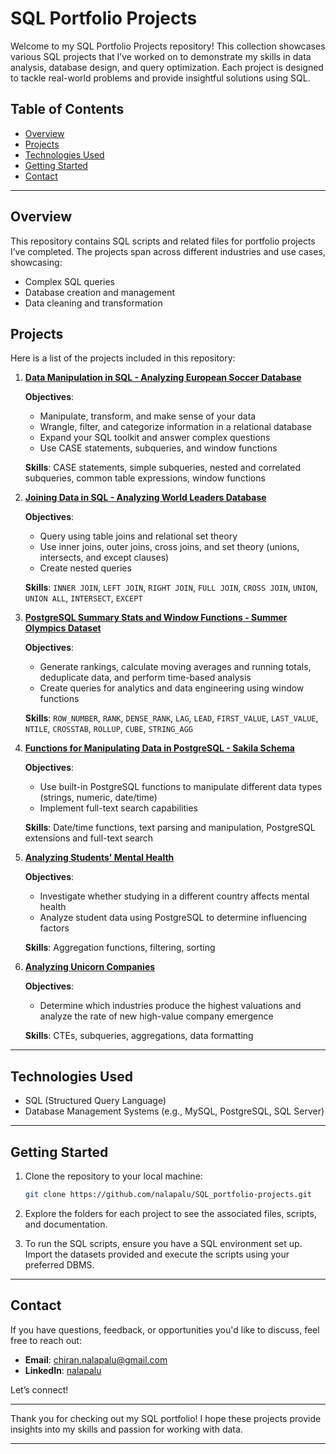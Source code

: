 # SQL Portfolio Projects

Welcome to my SQL Portfolio Projects repository! This collection showcases various SQL projects that I’ve worked on to demonstrate my skills in data analysis, database design, and query optimization. Each project is designed to tackle real-world problems and provide insightful solutions using SQL.

## Table of Contents

- [Overview](#overview)
- [Projects](#projects)
- [Technologies Used](#technologies-used)
- [Getting Started](#getting-started)
- [Contact](#contact)

---

## Overview

This repository contains SQL scripts and related files for portfolio projects I’ve completed. The projects span across different industries and use cases, showcasing:
- Complex SQL queries
- Database creation and management
- Data cleaning and transformation

## Projects

Here is a list of the projects included in this repository:

1. [**Data Manipulation in SQL - Analyzing European Soccer Database**](https://github.com/nalapalu/SQL_portfolio-projects/tree/main/Data%20Manipulation%20in%20SQL%20-%20Analysing%20Football%20database)
 
   **Objectives**:
   - Manipulate, transform, and make sense of your data
   - Wrangle, filter, and categorize information in a relational database
   - Expand your SQL toolkit and answer complex questions
   - Use CASE statements, subqueries, and window functions
   
   **Skills**: CASE statements, simple subqueries, nested and correlated subqueries, common table expressions, window functions

2. [**Joining Data in SQL - Analyzing World Leaders Database**](https://github.com/nalapalu/SQL_portfolio-projects/tree/main/Joining%20data%20in%20SQL%20-%20Analysing%20World%20Leaders%20Database)

   **Objectives**:
   - Query using table joins and relational set theory
   - Use inner joins, outer joins, cross joins, and set theory (unions, intersects, and except clauses)
   - Create nested queries

   **Skills**: `INNER JOIN`, `LEFT JOIN`, `RIGHT JOIN`, `FULL JOIN`, `CROSS JOIN`, `UNION`, `UNION ALL`, `INTERSECT`, `EXCEPT`

3. [**PostgreSQL Summary Stats and Window Functions - Summer Olympics Dataset**](https://github.com/nalapalu/SQL_portfolio-projects/tree/main/PostgreSQL%20Summary%20Stats%20and%20Window%20Functions%20-%20Summer%20Olyumpics%20dataset)

   **Objectives**:
   - Generate rankings, calculate moving averages and running totals, deduplicate data, and perform time-based analysis
   - Create queries for analytics and data engineering using window functions

   **Skills**: `ROW_NUMBER`, `RANK`, `DENSE_RANK`, `LAG`, `LEAD`, `FIRST_VALUE`, `LAST_VALUE`, `NTILE`, `CROSSTAB`, `ROLLUP`, `CUBE`, `STRING_AGG`

4. [**Functions for Manipulating Data in PostgreSQL - Sakila Schema**](https://github.com/nalapalu/SQL_portfolio-projects/tree/main/Functions%20for%20Manipulating%20Data%20in%20PostgreSQL%20-Sakila%20Schema)

   **Objectives**:
   - Use built-in PostgreSQL functions to manipulate different data types (strings, numeric, date/time)
   - Implement full-text search capabilities

   **Skills**: Date/time functions, text parsing and manipulation, PostgreSQL extensions and full-text search

5. [**Analyzing Students' Mental Health**](https://github.com/nalapalu/SQL_portfolio-projects/tree/main/Analyzing%20Students'%20Mental%20Health)

   **Objectives**:
   - Investigate whether studying in a different country affects mental health
   - Analyze student data using PostgreSQL to determine influencing factors

   **Skills**: Aggregation functions, filtering, sorting

6. [**Analyzing Unicorn Companies**](https://github.com/nalapalu/SQL_portfolio-projects/blob/main/Analyzing%20Unicorn%20Companies/notebook.ipynb)  

   **Objectives**:
   - Determine which industries produce the highest valuations and analyze the rate of new high-value company emergence

   **Skills**: CTEs, subqueries, aggregations, data formatting

---

## Technologies Used

- SQL (Structured Query Language)
- Database Management Systems (e.g., MySQL, PostgreSQL, SQL Server)

---

## Getting Started

1. Clone the repository to your local machine:
   ```bash
   git clone https://github.com/nalapalu/SQL_portfolio-projects.git
   ```

2. Explore the folders for each project to see the associated files, scripts, and documentation.

3. To run the SQL scripts, ensure you have a SQL environment set up. Import the datasets provided and execute the scripts using your preferred DBMS.

---

## Contact

If you have questions, feedback, or opportunities you'd like to discuss, feel free to reach out:

- **Email**: [chiran.nalapalu@gmail.com](mailto:chiran.nalapalu@gmail.com)
- **LinkedIn**: [nalapalu](https://www.linkedin.com/in/nalapalu/)  

Let’s connect!

---

Thank you for checking out my SQL portfolio! I hope these projects provide insights into my skills and passion for working with data.

---
